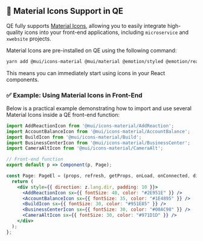 
## 🎨 Material Icons Support in QE

QE fully supports [Material Icons](https://mui.com/material-ui/material-icons/), allowing you to easily integrate high-quality icons into your front-end applications, including `microservice` and `xwebsite` projects.

Material Icons are pre-installed on QE using the following command:

```bash
yarn add @mui/icons-material @mui/material @emotion/styled @emotion/react
```

This means you can immediately start using icons in your React components.

### ✅ Example: Using Material Icons in Front-End

Below is a practical example demonstrating how to import and use several Material Icons inside a QE front-end function:

```jsx
import AddReactionIcon from '@mui/icons-material/AddReaction';
import AccountBalanceIcon from '@mui/icons-material/AccountBalance';
import BuildIcon from '@mui/icons-material/Build';
import BusinessCenterIcon from '@mui/icons-material/BusinessCenter';
import CameraAltIcon from '@mui/icons-material/CameraAlt';

// Front-end function
export default p => Component(p, Page);

const Page: PageEl = (props, refresh, getProps, onLoad, onConnected, dies, isFront, z) => {
  return (
    <div style={{ direction: z.lang.dir, padding: 10 }}>
      <AddReactionIcon sx={{ fontSize: 40, color: "#2E951E" }} />
      <AccountBalanceIcon sx={{ fontSize: 35, color: "#1E4895" }} />
      <BuildIcon sx={{ fontSize: 30, color: "#951E85" }} />
      <BusinessCenterIcon sx={{ fontSize: 30, color: "#00AC98" }} />
      <CameraAltIcon sx={{ fontSize: 30, color: "#971D1D" }} />
    </div>
  );
};
```
